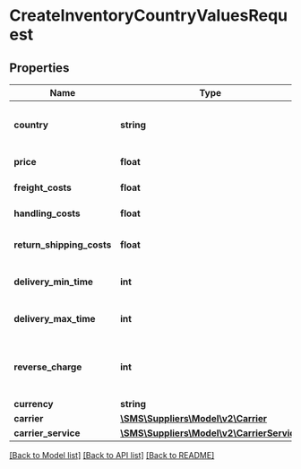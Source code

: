 # CreateInventoryCountryValuesRequest

## Properties
Name | Type | Description | Notes
------------ | ------------- | ------------- | -------------
**country** | **string** | IsoAlpha2 code the offer relates to | 
**price** | **float** | Supplier price | 
**freight_costs** | **float** | Freight costs | [optional] 
**handling_costs** | **float** | Handling costs | 
**return_shipping_costs** | **float** | Return shipping Cost | [optional] 
**delivery_min_time** | **int** | Minimal Delivery Time | 
**delivery_max_time** | **int** | Maximum Delivery Time | 
**reverse_charge** | **int** | Reverse charge. If unknown use &#39;0&#39; as value. | 
**currency** | **string** | Currency | [optional] 
**carrier** | [**\SMS\Suppliers\Model\v2\Carrier**](Carrier.md) |  | [optional] 
**carrier_service** | [**\SMS\Suppliers\Model\v2\CarrierService**](CarrierService.md) |  | [optional] 

[[Back to Model list]](../../../README.md#documentation-for-models) [[Back to API list]](../../../README.md#documentation-for-api-endpoints) [[Back to README]](../../../README.md)


